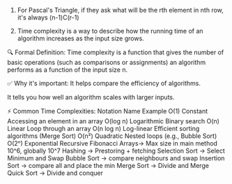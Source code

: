 1. For Pascal's Triangle, if they ask what will be the rth element in nth row, it's always (n-1)C(r-1)


2. Time complexity is a way to describe how the running time of an algorithm increases as the input size grows.

🔍 Formal Definition:
Time complexity is a function that gives the number of basic operations (such as comparisons or assignments) an algorithm performs as a function of the input size n.

✅ Why it's important:
It helps compare the efficiency of algorithms.

It tells you how well an algorithm scales with larger inputs.

⚡ Common Time Complexities:
Notation	Name	Example
O(1)	Constant	Accessing an element in an array
O(log n)	Logarithmic	Binary search
O(n)	Linear	Loop through an array
O(n log n)	Log-linear	Efficient sorting algorithms (Merge Sort)
O(n²)	Quadratic	Nested loops (e.g., Bubble Sort)
O(2ⁿ)	Exponential	Recursive Fibonacci
Arrays-> Max size in main method 10^6, globally 10^7
Hashing -> Prestoring + fetching
Selection Sort -> Select Minimum and Swap
Bubble Sort -> compare neighbours and swap
Insertion Sort -> compare all and place the min
Merge Sort -> Divide and Merge
Quick Sort -> Divide and conquer 